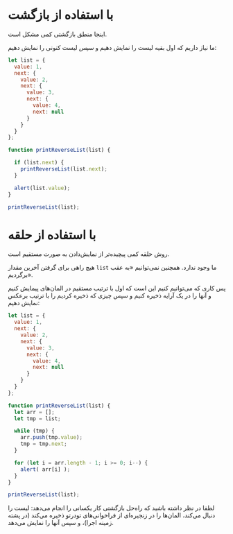 # با استفاده از بازگشت

اینجا منطق بازگشتی کمی مشکل است.

ما نیاز داریم که اول بقیه لیست را نمایش دهیم و *سپس* لیست کنونی را نمایش دهیم:

```js run
let list = {
  value: 1,
  next: {
    value: 2,
    next: {
      value: 3,
      next: {
        value: 4,
        next: null
      }
    }
  }
};

function printReverseList(list) {

  if (list.next) {
    printReverseList(list.next);
  }

  alert(list.value);
}

printReverseList(list);
```

# با استفاده از حلقه

روش حلقه کمی پیچیده‌تر از نمایش‌دادن به صورت مستقیم است.

هیچ راهی برای گرفتن آخرین مقدار `list` ما وجود ندارد. همچنین نمی‌توانیم «به عقب برگردیم».

پس کاری که می‌توانیم کنیم این است که اول با ترتیب مستقیم در المان‌های پیمایش کنیم و آنها را در یک آرایه ذخیره کنیم و سپس چیزی که ذخیره کردیم را با ترتیب برعکس نمایش دهیم:

```js run
let list = {
  value: 1,
  next: {
    value: 2,
    next: {
      value: 3,
      next: {
        value: 4,
        next: null
      }
    }
  }
};

function printReverseList(list) {
  let arr = [];
  let tmp = list;

  while (tmp) {
    arr.push(tmp.value);
    tmp = tmp.next;
  }

  for (let i = arr.length - 1; i >= 0; i--) {
    alert( arr[i] );
  }
}

printReverseList(list);
```

لطفا در نظر داشته باشید که راه‌حل بازگشتی کار یکسانی را انجام می‌دهد: لیست را دنبال می‌کند، المان‌ها را در زنجیره‌ای از فراخوانی‌های تودرتو ذخیره می‌کند (در پشته زمینه اجرا)، و سپس آنها را نمایش می‌دهد.
